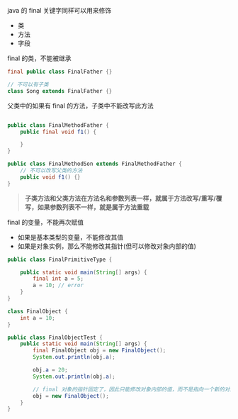 java 的 final 关键字同样可以用来修饰

- 类
- 方法
- 字段

final 的类，不能被继承

```java
final public class FinalFather {}

// 不可以有子类
class Song extends FinalFather {}

```

父类中的如果有 final 的方法，子类中不能改写此方法

```java

public class FinalMethodFather {
    public final void f1() {

    }
}

public class FinalMethodSon extends FinalMethodFather {
    // 不可以改写父类的方法
    public void f1() {}
}

```

> **子类方法和父类方法在方法名和参数列表一样，就属于方法改写/重写/覆写，如果参数列表不一样，就是属于方法重载**

final 的变量，不能再次赋值

- 如果是基本类型的变量，不能修改其值
- 如果是对象实例，那么不能修改其指针(但可以修改对象内部的值)

```java
public class FinalPrimitiveType {

    public static void main(String[] args) {
        final int a = 5;
        a = 10; // error
    }
}

```

```java
class FinalObject {
    int a = 10;
}

public class FinalObjectTest {
    public static void main(String[] args) {
        final FinalObject obj = new FinalObject();
        System.out.println(obj.a);

        obj.a = 20;
        System.out.println(obj.a);

        // final 对象的指针固定了，因此只能修改对象内部的值，而不是指向一个新的对象(内存空间)
        obj = new FinalObject();
    }
}

```
